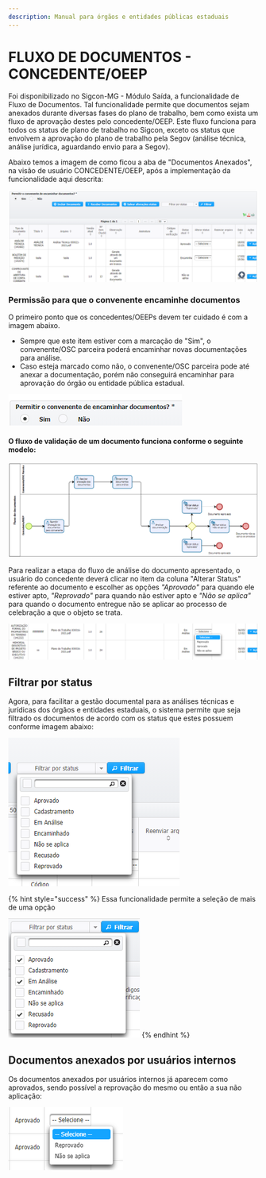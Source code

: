 ```yaml
---
description: Manual para órgãos e entidades públicas estaduais
---
```


# FLUXO DE DOCUMENTOS - CONCEDENTE/OEEP

Foi disponibilizado no Sigcon-MG - Módulo Saída, a funcionalidade de Fluxo de Documentos. Tal funcionalidade permite que documentos sejam anexados durante diversas fases do plano de trabalho, bem como exista um fluxo de aprovação destes pelo concedente/OEEP. Este fluxo funciona para todos os status de plano de trabalho no Sigcon, exceto os status que envolvem a aprovação do plano de trabalho pela Segov \(análise técnica, análise jurídica, aguardando envio para a Segov\).

Abaixo temos a imagem de como ficou a aba de "Documentos Anexados", na visão de usuário CONCEDENTE/OEEP, após a implementação da funcionalidade aqui descrita:

![Tela da aba &quot;Documentos Anexados&quot;](../.gitbook/assets/image%20%28470%29.png)

### Permissão para que o convenente encaminhe documentos

O primeiro ponto que os concedentes/OEEPs devem ter cuidado é com a imagem abaixo. 

* Sempre que este item estiver com a marcação de "Sim", o convenente/OSC parceira poderá encaminhar novas documentações para análise. 
* Caso esteja marcado como não, o convenente/OSC parceira pode até anexar a documentação, porém não conseguirá encaminhar para aprovação do órgão ou entidade pública estadual.

![](../.gitbook/assets/image%20%28468%29.png)

#### O fluxo de validação de um documento funciona conforme o seguinte modelo:

![](../.gitbook/assets/image%20%28473%29.png)

Para realizar a etapa do fluxo de análise do documento apresentado, o usuário do concedente deverá clicar no item da coluna "Alterar Status" referente ao documento e escolher as opções _"Aprovado"_ para quando ele estiver apto, _"Reprovado"_ para quando não estiver apto e _"Não se aplica"_ para quando o documento entregue não se aplicar ao processo de celebração a que o objeto se trata.

![](../.gitbook/assets/image%20%28471%29.png)

## Filtrar por status

Agora, para facilitar a gestão documental para as análises técnicas e jurídicas dos órgãos e entidades estaduais, o sistema permite que seja filtrado os documentos de acordo com os status que estes possuem conforme imagem abaixo:

![Filtros que permitem a organiza&#xE7;&#xE3;o dos documentos anexados](../.gitbook/assets/image%20%28469%29.png)

{% hint style="success" %}
Essa funcionalidade permite a seleção de mais de uma opção 

![](../.gitbook/assets/image%20%28459%29.png) 
{% endhint %}

## Documentos anexados por usuários internos

Os documentos anexados por usuários internos já aparecem como aprovados, sendo possível a reprovação do mesmo ou então a sua não aplicação:

![](../.gitbook/assets/image%20%28472%29.png)



